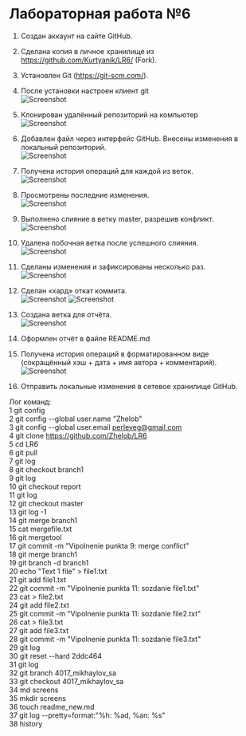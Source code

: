 # Лабораторная работа №6

1.  Создан аккаунт на сайте GitHub. 

2.  Сделана  копия  в  личное  хранилище  из 
https://github.com/Kurtyanik/LR6/ (Fork). 

3.  Установлен Git (https://git-scm.com/). 

4.  После установки настроен клиент git\
![Screenshot](screens/1.png)

5.  Клонирован удалённый репозиторий на компьютер\
![Screenshot](screens/2.png)

6.  Добавлен  файл  через  интерфейс  GitHub.  Внесены  изменения  в локальный репозиторий.\
![Screenshot](screens/4.png) 

7.  Получена история операций для каждой из веток.\
![Screenshot](screens/5.png)

8.  Просмотрены последние изменения.\
![Screenshot](screens/6.png) 

9.  Выполнено  слияние  в  ветку  master,  разрешив  конфликт.\
![Screenshot](screens/7.png)

10.  Удалена побочная ветка после успешного слияния.\
![Screenshot](screens/8.png)
 
11.  Сделаны  изменения  и  зафиксированы несколько раз.\
![Screenshot](screens/9.png) 

12.  Сделан «хард» откат коммита.\
![Screenshot](screens/10.png)
![Screenshot](screens/11.png)

13.  Создана ветка для отчёта.\
![Screenshot](screens/12.png) 

14.  Оформлен  отчёт  в  файле  README.md 

 
15.  Получена  история  операций  в  форматированном  виде  (сокращённый хэш  +  дата  +  имя  автора  +  комментарий).\
![Screenshot](screens/13.png) 

16.  Отправить  локальные  изменения  в  сетевое  хранилище  GitHub.

Лог команд:  
    1  git config  
    2  git config --global user.name "Zhelob"  
    3  git config --global user.email perleveg@gmail.com  
    4  git clone https://github.com/Zhelob/LR6  
    5  cd LR6  
    6  git pull  
    7  git log  
    8  git checkout branch1  
    9  git log  
    10  git checkout report  
    11  git log  
    12  git checkout master  
    13  git log -1  
    14  git merge branch1  
    15  cat mergefile.txt  
    16  git mergetool  
    17  git commit -m "Vipolnenie punkta 9: merge conflict"  
    18  git merge branch1  
    19  git branch -d branch1  
    20  echo "Text 1 file" > file1.txt  
    21  git add file1.txt  
    22  git commit -m "Vipolnenie punkta 11: sozdanie file1.txt"  
    23  cat > file2.txt  
    24  git add file2.txt  
    25  git commit -m "Vipolnenie punkta 11: sozdanie file2.txt"  
    26  cat > file3.txt  
    27  git add file3.txt  
    28  git commit -m "Vipolnenie punkta 11: sozdanie file3.txt"  
    29  git log  
    30  git reset --hard 2ddc464  
    31  git log  
    32  git branch 4017_mikhaylov_sa  
    33  git checkout 4017_mikhaylov_sa  
    34  md screens   
    35  mkdir screens  
    36  touch readme_new.md  
    37  git log --pretty=format:"%h: %ad, %an: %s"  
    38  history

